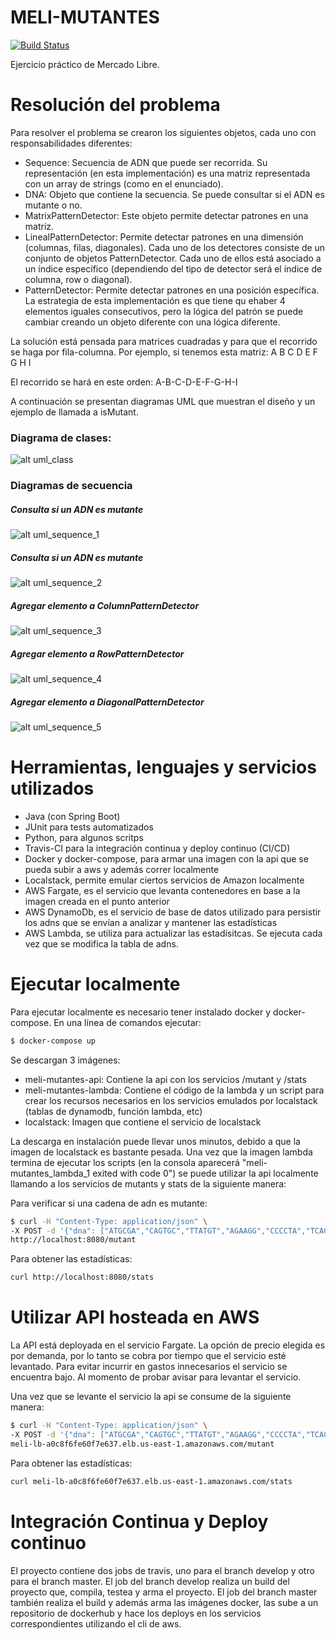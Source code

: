 # MELI-MUTANTES

[![Build Status](https://travis-ci.com/ChrisExFS/meli-mutantes.svg?token=uWfxykicNNrS8grywrnv&branch=master)](https://travis-ci.com/ChrisExFS/meli-mutantes)

Ejercicio práctico de Mercado Libre.

# Resolución del problema
Para resolver el problema se crearon los siguientes objetos, cada uno con responsabilidades diferentes:
  - Sequence: Secuencia de ADN que puede ser recorrida. Su representación (en esta implementación) es una matriz representada con un array de strings (como en el enunciado).
  - DNA: Objeto que contiene la secuencia. Se puede consultar si el ADN es mutante o no.
  - MatrixPatternDetector: Este objeto permite detectar patrones en una matriz.
  - LinealPatternDetector: Permite detectar patrones en una dimensión (columnas, filas, diagonales). Cada uno de los detectores consiste de un conjunto de objetos PatternDetector. Cada uno de ellos está asociado a un índice específico (dependiendo del tipo de detector será el índice de columna, row o diagonal).
  - PatternDetector: Permite detectar patrones en una posición específica. La estrategia de esta implementación es que tiene qu ehaber 4 elementos iguales consecutivos, pero la lógica del patrón se puede cambiar creando un objeto diferente con una lógica diferente.

La solución está pensada para matrices cuadradas y para que el recorrido se haga por fila-columna. Por ejemplo, si tenemos esta matriz:
A  B  C
D  E  F
G  H  I

El recorrido se hará en este orden: A-B-C-D-E-F-G-H-I

A continuación se presentan diagramas UML que muestran el diseño y un ejemplo de llamada a isMutant.

### Diagrama de clases:

![alt uml_class](/uml/uml_class.png)

### Diagramas de secuencia

##### Consulta si un ADN es mutante

![alt uml_sequence_1](/uml/uml_sequence_1.png)

##### Consulta si un ADN es mutante
![alt uml_sequence_2](/uml/uml_sequence_2.png)

##### Agregar elemento a ColumnPatternDetector
![alt uml_sequence_3](/uml/uml_sequence_3.png)

##### Agregar elemento a RowPatternDetector
![alt uml_sequence_4](/uml/uml_sequence_4.png)

##### Agregar elemento a DiagonalPatternDetector
![alt uml_sequence_5](/uml/uml_sequence_5.png)

# Herramientas, lenguajes y servicios utilizados

  - Java (con Spring Boot)
  - JUnit para tests automatizados
  - Python, para algunos scritps
  - Travis-CI para la integración continua y deploy continuo (CI/CD)
  - Docker y docker-compose, para armar una imagen con la api que se pueda subir a aws y además correr localmente
  - Localstack, permite emular ciertos servicios de Amazon localmente
  - AWS Fargate, es el servicio que levanta contenedores en base a la imagen creada en el punto anterior
  - AWS DynamoDb, es el servicio de base de datos utilizado para persistir los adns que se envían a analizar y mantener las estadísticas
  - AWS Lambda, se utiliza para actualizar las estadísitcas. Se ejecuta cada vez que se modifica la tabla de adns.

# Ejecutar localmente

Para ejecutar localmente es necesario tener instalado docker y docker-compose.
En una línea de comandos ejecutar:
```sh
$ docker-compose up
```
Se descargan 3 imágenes:
  - meli-mutantes-api: Contiene la api con los servicios /mutant y /stats
  - meli-mutantes-lambda: Contiene el código de la lambda y un script para crear los recursos necesarios en los servicios emulados por localstack (tablas de dynamodb, función lambda, etc)
  - localstack: Imagen que contiene el servicio de localstack

La descarga en instalación puede llevar unos minutos, debido a que la imagen de localstack es bastante pesada.
Una vez que la imagen lambda termina de ejecutar los scripts (en la consola aparecerá "meli-mutantes_lambda_1 exited with code 0") se puede utilizar la api localmente llamando a los servicios de mutants y stats de la siguiente manera:

Para verificar si una cadena de adn es mutante:
```sh
$ curl -H "Content-Type: application/json" \
-X POST -d '{"dna": ["ATGCGA","CAGTGC","TTATGT","AGAAGG","CCCCTA","TCACTG"]}' \
http://localhost:8080/mutant
```
Para obtener las estadísticas:
```sh
curl http://localhost:8080/stats
```

# Utilizar API hosteada en AWS
La API está deployada en el servicio Fargate. La opción de precio elegida es por demanda, por lo tanto se cobra por tiempo que el servicio esté levantado. Para evitar incurrir en gastos innecesarios el servicio se encuentra bajo. Al momento de probar avisar para levantar el servicio.

Una vez que se levante el servicio la api se consume de la siguiente manera:
```sh
$ curl -H "Content-Type: application/json" \
-X POST -d '{"dna": ["ATGCGA","CAGTGC","TTATGT","AGAAGG","CCCCTA","TCACTG"]}' \
meli-lb-a0c8f6fe60f7e637.elb.us-east-1.amazonaws.com/mutant
```
Para obtener las estadísticas:
```sh
curl meli-lb-a0c8f6fe60f7e637.elb.us-east-1.amazonaws.com/stats
```

# Integración Continua y Deploy continuo
El proyecto contiene dos jobs de travis, uno para el branch develop y otro para el branch master.
El job del branch develop realiza un build del proyecto que, compila, testea y arma el proyecto.
El job del branch master también realiza el build y además arma las imágenes docker, las sube a un repositorio de dockerhub y hace los deploys en los servicios correspondientes utilizando el cli de aws.
  

